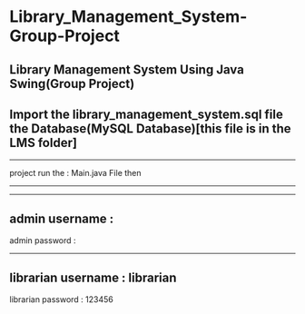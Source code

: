 # Library_Management_System-Group-Project
Library Management System Using Java Swing(Group Project)
--------------------------------------------------------------------------------------------------------------
Import the library_management_system.sql file the Database(MySQL Database)[this file is in the LMS folder] 
--------------------------------------------------------------------------------------------------------------
******************************************
project run the : Main.java File then
******************************************

******************************************

admin username : 
------------------------------
admin password :

******************************

librarian username : librarian
-------------------------------
librarian password : 123456
